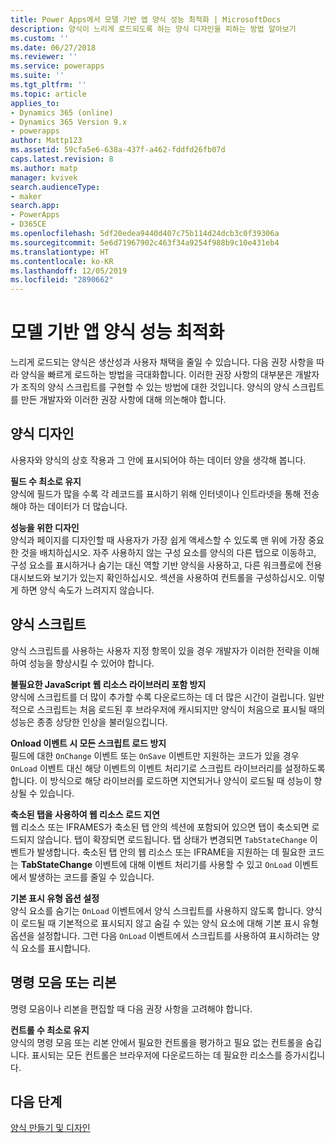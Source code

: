 ```yaml
---
title: Power Apps에서 모델 기반 앱 양식 성능 최적화 | MicrosoftDocs
description: 양식이 느리게 로드되도록 하는 양식 디자인을 피하는 방법 알아보기
ms.custom: ''
ms.date: 06/27/2018
ms.reviewer: ''
ms.service: powerapps
ms.suite: ''
ms.tgt_pltfrm: ''
ms.topic: article
applies_to:
- Dynamics 365 (online)
- Dynamics 365 Version 9.x
- powerapps
author: Mattp123
ms.assetid: 59cfa5e6-638a-437f-a462-fddfd26fb07d
caps.latest.revision: 8
ms.author: matp
manager: kvivek
search.audienceType:
- maker
search.app:
- PowerApps
- D365CE
ms.openlocfilehash: 5df20edea9440d407c75b114d24dcb3c0f39306a
ms.sourcegitcommit: 5e6d71967902c463f34a9254f988b9c10e431eb4
ms.translationtype: HT
ms.contentlocale: ko-KR
ms.lasthandoff: 12/05/2019
ms.locfileid: "2890662"
---
```

# <a name="optimize-model-driven-app-form-performance"></a>모델 기반 앱 양식 성능 최적화

느리게 로드되는 양식은 생산성과 사용자 채택을 줄일 수 있습니다. 다음 권장 사항을 따라 양식을 빠르게 로드하는 방법을 극대화합니다. 이러한 권장 사항의 대부분은 개발자가 조직의 양식 스크립트를 구현할 수 있는 방법에 대한 것입니다. 양식의 양식 스크립트를 만든 개발자와 이러한 권장 사항에 대해 의논해야 합니다.  
  
<a name="BKMK_FormDesign"></a>   
## <a name="form-design"></a>양식 디자인  
 사용자와 양식의 상호 작용과 그 안에 표시되어야 하는 데이터 양을 생각해 봅니다.  
  
 **필드 수 최소로 유지**  
 양식에 필드가 많을 수록 각 레코드를 표시하기 위해 인터넷이나 인트라넷을 통해 전송해야 하는 데이터가 더 많습니다.
 
 **성능을 위한 디자인**  
 양식과 페이지를 디자인할 때 사용자가 가장 쉽게 액세스할 수 있도록 맨 위에 가장 중요한 것을 배치하십시오. 자주 사용하지 않는 구성 요소를 양식의 다른 탭으로 이동하고, 구성 요소를 표시하거나 숨기는 대신 역할 기반 양식을 사용하고, 다른 워크플로에 전용 대시보드와 보기가 있는지 확인하십시오. 섹션을 사용하여 컨트롤을 구성하십시오. 이렇게 하면 양식 속도가 느려지지 않습니다.
 
<a name="BKMK_FormScripts"></a>   
## <a name="form-scripts"></a>양식 스크립트  
 양식 스크립트를 사용하는 사용자 지정 항목이 있을 경우 개발자가 이러한 전략을 이해하여 성능을 향상시킬 수 있어야 합니다.  
  
 **불필요한 JavaScript 웹 리소스 라이브러리 포함 방지**  
 양식에 스크립트를 더 많이 추가할 수록 다운로드하는 데 더 많은 시간이 걸립니다. 일반적으로 스크립트는 처음 로드된 후 브라우저에 캐시되지만 양식이 처음으로 표시될 때의 성능은 종종 상당한 인상을 불러일으킵니다.  
  
 **Onload 이벤트 시 모든 스크립트 로드 방지**  
 필드에 대한 `OnChange` 이벤트 또는 `OnSave` 이벤트만 지원하는 코드가 있을 경우 `OnLoad` 이벤트 대신 해당 이벤트의 이벤트 처리기로 스크립트 라이브러리를 설정하도록 합니다. 이 방식으로 해당 라이브러를 로드하면 지연되거나 양식이 로드될 때 성능이 향상될 수 있습니다.  
  
 **축소된 탭을 사용하여 웹 리소스 로드 지연**  
 웹 리소스 또는 IFRAMES가 축소된 탭 안의 섹션에 포함되어 있으면 탭이 축소되면 로드되지 않습니다. 탭이 확장되면 로드됩니다. 탭 상태가 변경되면 `TabStateChange` 이벤트가 발생합니다. 축소된 탭 안의 웹 리소스 또는 IFRAME을 지원하는 데 필요한 코드는 **TabStateChange** 이벤트에 대해 이벤트 처리기를 사용할 수 있고 `OnLoad` 이벤트에서 발생하는 코드를 줄일 수 있습니다.  
  
 **기본 표시 유형 옵션 설정**  
 양식 요소를 숨기는 `OnLoad` 이벤트에서 양식 스크립트를 사용하지 않도록 합니다. 양식이 로드될 때 기본적으로 표시되지 않고 숨길 수 있는 양식 요소에 대해 기본 표시 유형 옵션을 설정합니다. 그런 다음 `OnLoad` 이벤트에서 스크립트를 사용하여 표시하려는 양식 요소를 표시합니다.  
  
<a name="BKMK_CommandBar"></a>   
## <a name="command-bar-or-ribbon"></a>명령 모음 또는 리본  
 명령 모음이나 리본을 편집할 때 다음 권장 사항을 고려해야 합니다.  
  
 **컨트롤 수 최소로 유지**  
 양식의 명령 모음 또는 리본 안에서 필요한 컨트롤을 평가하고 필요 없는 컨트롤을 숨깁니다. 표시되는 모든 컨트롤은 브라우저에 다운로드하는 데 필요한 리소스를 증가시킵니다.  
  
## <a name="next-steps"></a>다음 단계  
 [양식 만들기 및 디자인](create-design-forms.md)    
    
 
